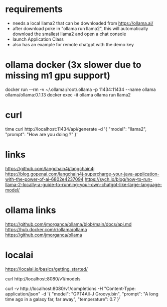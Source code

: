 # requirements
- needs a local llama2 that can be downloaded from https://ollama.ai/
- after download poke in "ollama run llama2", this will automatically download the smallest llama2 and open a chat console
- launch Application Class
- also has an example for remote chatgpt with the demo key

# ollama docker (3x slower due to missing m1 gpu support)
docker run --rm -v ~/.ollama:/root/.ollama -p 11434:11434 --name ollama ollama/ollama:0.1.13
docker exec -it ollama ollama run llama2

# curl
time curl http://localhost:11434/api/generate -d '{
"model": "llama2",
"prompt": "How are you doing ?"
}'

# links
https://github.com/langchain4j/langchain4j
https://blog.gopenai.com/langchain4j-supercharge-your-java-application-with-the-power-of-ai-6802e4237094
https://sych.io/blog/how-to-run-llama-2-locally-a-guide-to-running-your-own-chatgpt-like-large-language-model/
                      
# ollama links
https://github.com/jmorganca/ollama/blob/main/docs/api.md
https://hub.docker.com/r/ollama/ollama
https://github.com/jmorganca/ollama

# localai
https://localai.io/basics/getting_started/

curl http://localhost:8080/v1/models

curl -v http://localhost:8080/v1/completions -H "Content-Type: application/json" -d '{
"model": "GPT4All-J Groovy.bin",
"prompt": "A long time ago in a galaxy far, far away",
"temperature": 0.7
}'
